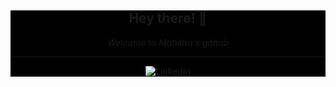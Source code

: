<div align="center" style="background-color: black;">
<h2 > Hey there! 👋 </h2>
<i> Welcome to Mahitha's github </i>
<hr>
<a href="https://www.linkedin.com/in/mahitha-gurrala-b839051a8/" target="_blank" > <img src="https://img.shields.io/badge/LinkedIn-%230077B5.svg?&style=flat-square&logo=linkedin&logoColor=white" alt="LinkedIn"> </a>
</div>
